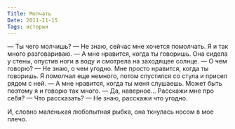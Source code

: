 ```yaml
---
Title: Молчать
Date: 2011-11-15
Tags: истории
---
```


— Ты чего молчишь?
— Не знаю, сейчас мне хочется помолчать. Я и так много разговариваю.
— А мне нравится, когда ты говоришь.
Она сидела у стены, опустив ноги в воду и смотрела на заходящее солнце.
— О чем говорю?
— Не знаю, о чем угодно. Мне просто нравится, когда ты говоришь.
Я помолчал еще немного, потом спустился со стула и присел рядом с ней.
— А мне нравится, когда ты меня слушаешь. Может быть поэтому я и говорю так много.
— Да, наверное... Расскажи мне про себя?
— Что рассказать?
— Не знаю, расскажи что угодно.

И, словно маленькая любопытная рыбка, она ткнулась носом в мое плечо.